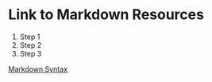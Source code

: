 # Link to Markdown Resources 
1. Step 1 
2. Step 2 
3. Step 3 

[Markdown Syntax](https://www.markdownguide.org/basic-syntax/)

